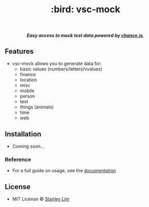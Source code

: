<h1 align=center>:bird: vsc-mock</h1>
<br>
<h5 align=center>Easy access to mock test data powered by <a href="https://chancejs.com">chance.js</a>.</h5>

## Features
* vsc-mock allows you to generate data for:
  * basic values (numbers/letters/vvalues)
  * finance
  * location
  * misc
  * mobile
  * person
  * text
  * things (animals)
  * time
  * web

## Installation
* Coming soon...

### Reference
* For a full guide on usage, see the [documentation](https://chancejs.com/)

## License
* MIT License © [Stanley Lim](http://stanleylim.me/)